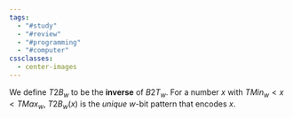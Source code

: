 ```yaml
---
tags:
  - "#study"
  - "#review"
  - "#programming"
  - "#computer"
cssclasses:
  - center-images
---
```

We define $T 2 B_{w}$ to be the **inverse** of $B 2 T_{w}$. For a number $x$ with $TMin_{w} < x < TMax_{w}$, $T 2 B_{w}(x)$ is the *unique* $w$-bit pattern that encodes $x$.

